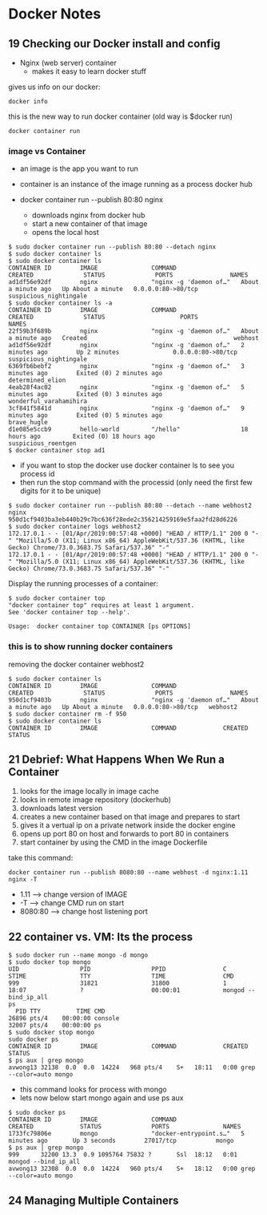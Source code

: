 
# Docker Notes

## 19 Checking our Docker install and config

* Nginx (web server) container
    * makes it easy to learn docker stuff


gives us info on our docker:
```console
docker info
```

this is the new way to run docker container (old way is $docker run)
```console
docker container run
```

### image vs Container

* an image is the app you want to run
* container is an instance of the image running as a process docker hub

* docker container run --publish 80:80 nginx
    * downloads nginx from docker hub
    * start a new container of that image
    * opens the local host

```console
$ sudo docker container run --publish 80:80 --detach nginx
$ sudo docker container ls
$ sudo docker container ls
CONTAINER ID        IMAGE               COMMAND                  CREATED              STATUS              PORTS                NAMES
ad1df56e92df        nginx               "nginx -g 'daemon of…"   About a minute ago   Up About a minute   0.0.0.0:80->80/tcp   suspicious_nightingale
$ sudo docker container ls -a
CONTAINER ID        IMAGE               COMMAND                  CREATED              STATUS                     PORTS                NAMES
22f59b3f689b        nginx               "nginx -g 'daemon of…"   About a minute ago   Created                                         webhost
ad1df56e92df        nginx               "nginx -g 'daemon of…"   2 minutes ago        Up 2 minutes               0.0.0.0:80->80/tcp   suspicious_nightingale
6369fb6bebf2        nginx               "nginx -g 'daemon of…"   3 minutes ago        Exited (0) 2 minutes ago                        determined_elion
4eab28f4ac02        nginx               "nginx -g 'daemon of…"   5 minutes ago        Exited (0) 3 minutes ago                        wonderful_varahamihira
3cf841f5841d        nginx               "nginx -g 'daemon of…"   9 minutes ago        Exited (0) 5 minutes ago                        brave_hugle
d1e085e5ccb9        hello-world         "/hello"                 18 hours ago         Exited (0) 18 hours ago                         suspicious_roentgen
$ docker container stop ad1
```

* if you want to stop the docker use docker container ls to see you process id
* then run the stop command with the processid (only need the first few digits for it to be unique)


```console
$ sudo docker container run --publish 80:80 --detach --name webhost2 nginx
950d1cf9403ba3eb440b29c7bc636f28ede2c356214259169e5faa2fd28d6226
$ sudo docker container logs webhost2
172.17.0.1 - - [01/Apr/2019:00:57:48 +0000] "HEAD / HTTP/1.1" 200 0 "-" "Mozilla/5.0 (X11; Linux x86_64) AppleWebKit/537.36 (KHTML, like Gecko) Chrome/73.0.3683.75 Safari/537.36" "-"
172.17.0.1 - - [01/Apr/2019:00:57:48 +0000] "HEAD / HTTP/1.1" 200 0 "-" "Mozilla/5.0 (X11; Linux x86_64) AppleWebKit/537.36 (KHTML, like Gecko) Chrome/73.0.3683.75 Safari/537.36" "-"
```


Display the running processes of a container:

```console
$ sudo docker container top
"docker container top" requires at least 1 argument.
See 'docker container top --help'.

Usage:  docker container top CONTAINER [ps OPTIONS]

```

### this is to show running docker containers

removing the docker container webhost2


```console 
$ sudo docker container ls
CONTAINER ID        IMAGE               COMMAND                  CREATED              STATUS              PORTS                NAMES
950d1cf9403b        nginx               "nginx -g 'daemon of…"   About a minute ago   Up About a minute   0.0.0.0:80->80/tcp   webhost2
$ sudo docker container rm -f 950
$ sudo docker container ls
CONTAINER ID        IMAGE               COMMAND             CREATED             STATUS     
```

## 21 Debrief: What Happens When We Run a Container

1. looks for the image locally in image cache
2. looks in remote image repository (dockerhub)
3. downloads latest version
4. creates a new container based on that image and prepares to start
5. gives it a vertual ip on a private network inside the docker engine
6. opens up port 80 on host and forwards to port 80 in containers
7. start container by using the CMD in the image Dockerfile

take this command:

```console
docker container run --publish 8080:80 --name webhost -d nginx:1.11 nginx -T
```
* 1.11 --> change version of IMAGE
* -T --> change CMD run on start
* 8080:80 --> change host listening port


## 22 container vs. VM: Its the process

```console
$ sudo docker run --name mongo -d mongo
$ sudo docker top mongo
UID                 PID                 PPID                C                   STIME               TTY                 TIME                CMD
999                 31821               31800               1                   18:07               ?                   00:00:01            mongod --bind_ip_all
ps
  PID TTY          TIME CMD
26896 pts/4    00:00:00 console
32007 pts/4    00:00:00 ps
$ sudo docker stop mongo
sudo docker ps
CONTAINER ID        IMAGE               COMMAND             CREATED             STATUS     
$ ps aux | grep mongo
avwong13 32138  0.0  0.0  14224   968 pts/4    S+   18:11   0:00 grep --color=auto mongo
```

* this command looks for process with mongo
* lets now below start mongo again and use ps aux

```console
$ sudo docker ps
CONTAINER ID        IMAGE               COMMAND                  CREATED             STATUS              PORTS               NAMES
1733fc79806e        mongo               "docker-entrypoint.s…"   5 minutes ago       Up 3 seconds        27017/tcp           mongo
$ ps aux | grep mongo
999      32200 13.3  0.9 1095764 75832 ?       Ssl  18:12   0:01 mongod --bind_ip_all
avwong13 32308  0.0  0.0  14224   960 pts/4    S+   18:12   0:00 grep --color=auto mongo
```

## 24 Managing Multiple Containers

